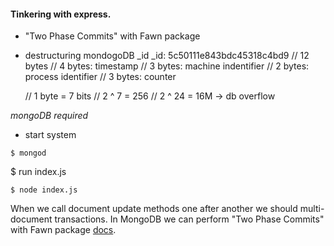 #### Tinkering with express. 

* "Two Phase Commits" with Fawn package
* destructuring mondogoDB _id
   _id: 5c50111e843bdc45318c4bd9 // 12 bytes
      // 4 bytes: timestamp
      // 3 bytes: machine indentifier
      // 2 bytes: process identifier
      // 3 bytes: counter

   // 1 byte = 7 bits
   // 2 ^ 7 = 256
   // 2 ^ 24 = 16M -> db overflow

*mongoDB required*

* start system
```
$ mongod
```
$ run index.js
```
$ node index.js
```

When we call document update methods one after another we should multi-document transactions. 
In MongoDB we can perform "Two Phase Commits" with Fawn package [docs](https://docs.mongodb.com/v3.2/tutorial/perform-two-phase-commits/).
